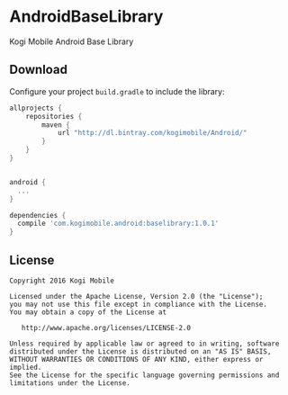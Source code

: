 # AndroidBaseLibrary
Kogi Mobile Android Base Library

Download
--------

Configure your project `build.gradle` to include the library:

```groovy
allprojects {
    repositories {
        maven {
            url "http://dl.bintray.com/kogimobile/Android/"
        }
    }
}
```

```groovy

android {
  ...
}

dependencies {
  compile 'com.kogimobile.android:baselibrary:1.0.1'
}
```

License
-------

    Copyright 2016 Kogi Mobile

    Licensed under the Apache License, Version 2.0 (the "License");
    you may not use this file except in compliance with the License.
    You may obtain a copy of the License at

       http://www.apache.org/licenses/LICENSE-2.0

    Unless required by applicable law or agreed to in writing, software
    distributed under the License is distributed on an "AS IS" BASIS,
    WITHOUT WARRANTIES OR CONDITIONS OF ANY KIND, either express or implied.
    See the License for the specific language governing permissions and
    limitations under the License.
